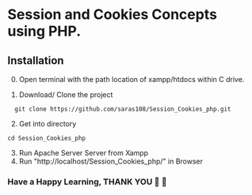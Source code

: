 # Session and Cookies Concepts using PHP.

## Installation
0. Open terminal with the path location of xampp/htdocs within C drive.

1. Download/ Clone the project

```git
  git clone https://github.com/saras108/Session_Cookies_php.git
```

2. Get into directory
```cd
cd Session_Cookies_php
```

3. Run Apache Server Server from Xampp
4. Run "http://localhost/Session_Cookies_php/" in Browser

### Have a Happy Learning, THANK YOU :hugs: :hugs: